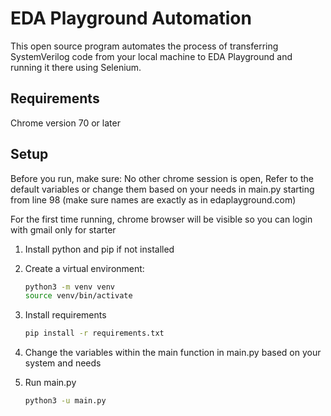 # EDA Playground Automation

This open source program automates the process of transferring SystemVerilog code from your local machine to EDA Playground and running it there using Selenium.

## Requirements

Chrome version 70 or later

## Setup

Before you run, make sure:
   No other chrome session is open,
   Refer to the default variables or change them based on your needs in main.py starting from line 98 (make sure names are exactly as in edaplayground.com)

For the first time running, chrome browser will be visible so you can login with gmail only for starter

1. Install python and pip if not installed

2. Create a virtual environment:
   ```sh
   python3 -m venv venv
   source venv/bin/activate

3. Install requirements
   ```sh
   pip install -r requirements.txt

4. Change the variables within the main function in main.py based on your system and needs

5. Run main.py
   ```sh
   python3 -u main.py
